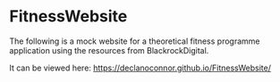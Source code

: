 # FitnessWebsite
The following is a mock website for a theoretical fitness programme application using the resources from BlackrockDigital.

It can be viewed here: https://declanoconnor.github.io/FitnessWebsite/

